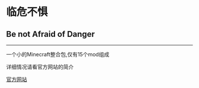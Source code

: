 # 临危不惧
## Be not Afraid of Danger

--------------------------------------------------

一个小的Minecraft整合包,仅有15个mod组成

详细情况请看官方网站的简介

[官方网站](https://badmcpack.netlify.app/)
